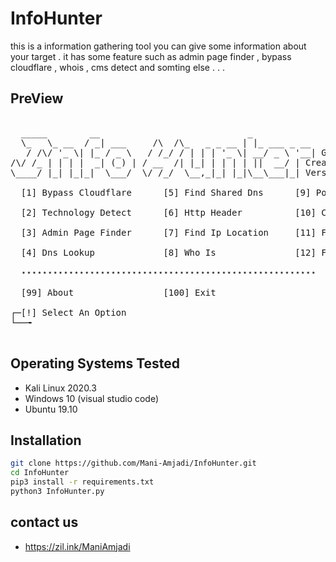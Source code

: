 # InfoHunter
this is a information gathering tool
you can give some information about your target .
it has some feature such as admin page finder , bypass cloudflare , whois , cms detect and somting else . . . 

## PreView
<pre>

  _____        __                            _
  \_   \_ __  / _| ___     /\  /\_   _ _ __ | |_ ___ _ __  
   / /\/ '_ \| |_ / _ \   / /_/ / | | | '_ \| __/ _ \ '__| Github : https://github.com/Mani-Amjadi
/\/ /_ | | | |  _| (_) | / __  /| |_| | | | | ||  __/ | Created By Mani Amjadi   
\____/ |_| |_|_|  \___/  \/ /_/  \__,_|_| |_|\__\___|_| Version 1.0

  [1] Bypass Cloudflare      [5] Find Shared Dns      [9] Port Scaner

  [2] Technology Detect      [6] Http Header          [10] Cms Detect

  [3] Admin Page Finder      [7] Find Ip Location     [11] Find Website On Server

  [4] Dns Lookup             [8] Who Is               [12] Find Directory On Website

  ⋆⋆⋆⋆⋆⋆⋆⋆⋆⋆⋆⋆⋆⋆⋆⋆⋆⋆⋆⋆⋆⋆⋆⋆⋆⋆⋆⋆⋆⋆⋆⋆⋆⋆⋆⋆⋆⋆⋆⋆⋆⋆⋆⋆⋆⋆⋆⋆⋆⋆⋆⋆⋆⋆⋆⋆

  [99] About                 [100] Exit

┌─[!] Select An Option
└──╼ 

</pre>

## Operating Systems Tested

- Kali Linux 2020.3
- Windows 10 (visual studio code)
- Ubuntu 19.10

## Installation
```bash
git clone https://github.com/Mani-Amjadi/InfoHunter.git
cd InfoHunter
pip3 install -r requirements.txt
python3 InfoHunter.py 
```
## contact us 
- https://zil.ink/ManiAmjadi
